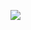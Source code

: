 ![](https://media.discordapp.net/attachments/1271796745914945576/1329445075427655680/f3e95c40ebfe31cf9c9ff10bae6456d1.jpg?ex=678a5db5&is=67890c35&hm=a785068c424a3c0e026548db3330cd98262ead2fa59c113f9022296508e41722&)
<!--
**farzm/farzm** is a ✨ _special_ ✨ repository because its `README.md` (this file) appears on your GitHub profile.

Here are some ideas to get you started:

- 🔭 I’m currently working on ...
- 🌱 I’m currently learning ...
- 👯 I’m looking to collaborate on ...
- 🤔 I’m looking for help with ...
- 💬 Ask me about ...
- 📫 How to reach me: ...
- 😄 Pronouns: ...
- ⚡ Fun fact: ...
-->
